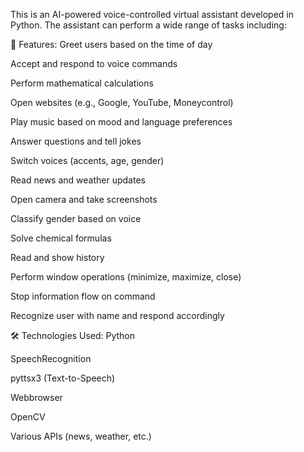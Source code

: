 This is an AI-powered voice-controlled virtual assistant developed in Python. The assistant can perform a wide range of tasks including:

🔧 Features:
Greet users based on the time of day

Accept and respond to voice commands

Perform mathematical calculations

Open websites (e.g., Google, YouTube, Moneycontrol)

Play music based on mood and language preferences

Answer questions and tell jokes

Switch voices (accents, age, gender)

Read news and weather updates

Open camera and take screenshots

Classify gender based on voice

Solve chemical formulas

Read and show history

Perform window operations (minimize, maximize, close)

Stop information flow on command

Recognize user with name and respond accordingly

🛠 Technologies Used:
Python

SpeechRecognition

pyttsx3 (Text-to-Speech)

Webbrowser

OpenCV

Various APIs (news, weather, etc.)
